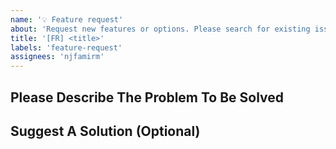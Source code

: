 ```yaml
---
name: '💡 Feature request'
about: 'Request new features or options. Please search for existing issues first. Also see CONTRIBUTING.'
title: '[FR] <title>'
labels: 'feature-request'
assignees: 'njfamirm'
---
```


## Please Describe The Problem To Be Solved

<!-- Please present a concise description of the problem to be addressed by this feature request. Please be clear what parts of the problem are considered to be in-scope and out-of-scope. -->

## Suggest A Solution (Optional)

<!--
A concise description of your preferred solution. Things to address include:

  * Details of the technical implementation
  * Tradeoffs made in design decisions
  * Caveats and considerations for the future

If there are multiple solutions, please present each one separately. Save comparisons for the very end.)
-->
